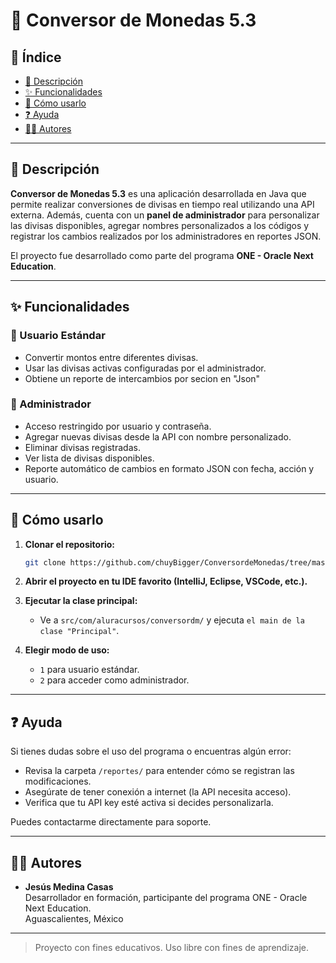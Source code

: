 
# 💱 Conversor de Monedas 5.3

## 🧾 Índice

- [📌 Descripción](#-descripción)
- [✨ Funcionalidades](#-funcionalidades)
- [🚀 Cómo usarlo](#-cómo-usarlo)
- [❓ Ayuda](#-ayuda)
- [👨‍💻 Autores](#-autores)

---

## 📌 Descripción

**Conversor de Monedas 5.3** es una aplicación desarrollada en Java que permite realizar conversiones de divisas en tiempo real utilizando una API externa. Además, cuenta con un **panel de administrador** para personalizar las divisas disponibles, agregar nombres personalizados a los códigos y registrar los cambios realizados por los administradores en reportes JSON.

El proyecto fue desarrollado como parte del programa **ONE - Oracle Next Education**.

---

## ✨ Funcionalidades

### 👤 Usuario Estándar
- Convertir montos entre diferentes divisas.
- Usar las divisas activas configuradas por el administrador.
- Obtiene un reporte de intercambios por secion en  "Json" 

### 🔐 Administrador
- Acceso restringido por usuario y contraseña.
- Agregar nuevas divisas desde la API con nombre personalizado.
- Eliminar divisas registradas.
- Ver lista de divisas disponibles.
- Reporte automático de cambios en formato JSON con fecha, acción y usuario.

---

## 🚀 Cómo usarlo

1. **Clonar el repositorio:**
   ```bash
   git clone https://github.com/chuyBigger/ConversordeMonedas/tree/master
   ```

2. **Abrir el proyecto en tu IDE favorito (IntelliJ, Eclipse, VSCode, etc.).**

3. **Ejecutar la clase principal:**
   - Ve a `src/com/aluracursos/conversordm/` y ejecuta `el main de la clase "Principal"`.

4. **Elegir modo de uso:**
   - `1` para usuario estándar.
   - `2` para acceder como administrador.

---

## ❓ Ayuda

Si tienes dudas sobre el uso del programa o encuentras algún error:

- Revisa la carpeta `/reportes/` para entender cómo se registran las modificaciones.
- Asegúrate de tener conexión a internet (la API necesita acceso).
- Verifica que tu API key esté activa si decides personalizarla.

Puedes contactarme directamente para soporte.

---

## 👨‍💻 Autores

- **Jesús Medina Casas**  
  Desarrollador en formación, participante del programa ONE - Oracle Next Education.  
  Aguascalientes, México

---

> Proyecto con fines educativos. Uso libre con fines de aprendizaje.
